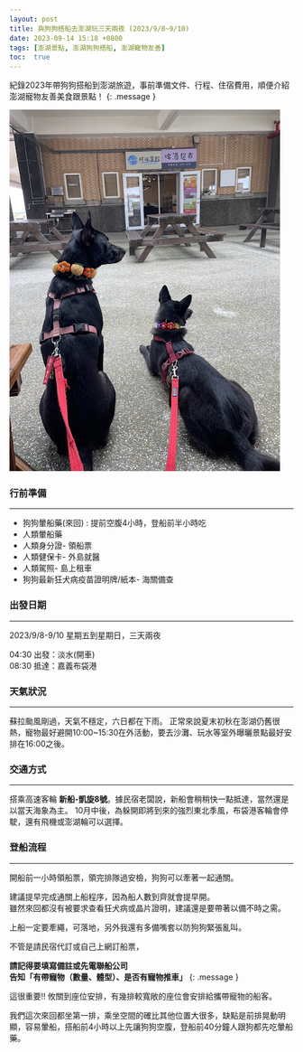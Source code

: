 ```yaml
---
layout: post
title: 與狗狗搭船去澎湖玩三天兩夜 (2023/9/8~9/10)
date: 2023-09-14 15:18 +0800
tags: [澎湖景點, 澎湖狗狗搭船, 澎湖寵物友善]
toc:  true
---
```


紀錄2023年帶狗狗搭船到澎湖旅遊，事前準備文件、行程、住宿費用，順便介紹澎湖寵物友善美食跟景點！
{: .message }

![](/assets/post-pics/Penghu-dog1.jpg "澎湖寵物搭船")

### 行前準備
---
- 狗狗暈船藥(來回) : 提前空腹4小時，登船前半小時吃
- 人類暈船藥
- 人類身分證- 領船票
- 人類健保卡- 外島就醫
- 人類駕照- 島上租車
- 狗狗最新狂犬病疫苗證明牌/紙本- 海關備查


### 出發日期
---
2023/9/8-9/10  星期五到星期日，三天兩夜  

04:30 出發：淡水(開車)  
08:30 抵達：嘉義布袋港  

### 天氣狀況
---
蘇拉颱風剛過，天氣不穩定，六日都在下雨。
正常來說夏末初秋在澎湖仍舊很熱，寵物最好避開10:00~15:30在外活動，要去沙灘、玩水等室外曝曬景點最好安排在16:00之後。


### 交通方式
---
搭乘高速客輪 __新船-凱旋8號__。據民宿老闆說，新船會稍稍快一點抵達，當然還是以當天海象為主。 
10月中後，為躲開即將到來的強烈東北季風，布袋港客輪會停駛，還有飛機或澎湖輪可以選擇。


### 登船流程 
---
開船前一小時領船票，領完排隊過安檢，狗狗可以牽著一起通關。  

建議提早完成通關上船程序，因為船人數到齊就會提早開。  
雖然來回都沒有被要求查看狂犬病或晶片證明，建議還是要帶著以備不時之需。

上船一定要牽繩，可落地，另外我還有多備嘴套以防狗狗緊張亂叫。

不管是請民宿代訂或自己上網訂船票，  

**請記得要填寫備註或先電聯船公司**  
**告知「有帶寵物（數量、體型）、是否有寵物推車」**
{: .message }

這很重要!! 攸關到座位安排，有幾排較寬敞的座位會安排給攜帶寵物的船客。  

我們這次來回都坐第一排，乘坐空間的確比其他位置大很多，缺點是前排晃動明顯，容易暈船，搭船前4小時以上先讓狗狗空腹，登船前40分鐘人跟狗都先吃暈船藥。













[^fn-sample_footnote]: Handy! Now click the return link to go back.
